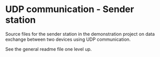 UDP communication - Sender station 
==================================
 
Source files for the sender station in the demonstration project on data 
exchange between two devices using UDP communication.

See the general readme file one level up.  